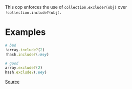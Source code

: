 
This cop enforces the use of `collection.exclude?(obj)`
over `!collection.include?(obj)`.

# Examples

```ruby
# bad
!array.include?(2)
!hash.include?(:key)

# good
array.exclude?(2)
hash.exclude?(:key)
```

[Source](http://www.rubydoc.info/gems/rubocop/RuboCop/Cop/Rails/NegateInclude)